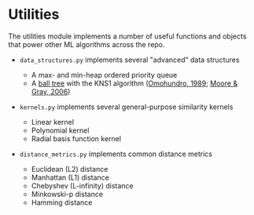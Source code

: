 # Utilities

The utilities module implements a number of useful functions and objects that
power other ML algorithms across the repo.

- `data_structures.py` implements several "advanced" data structures
    - A max- and min-heap ordered priority queue
    - A [ball tree](https://en.wikipedia.org/wiki/Ball_tree) with the KNS1 algorithm ([Omohundro, 1989](http://ftp.icsi.berkeley.edu/ftp/pub/techreports/1989/tr-89-063.pdf); [Moore & Gray, 2006](http://people.ee.duke.edu/~lcarin/liu06a.pdf))

- `kernels.py` implements several general-purpose similarity kernels
    - Linear kernel
    - Polynomial kernel
    - Radial basis function kernel

- `distance_metrics.py` implements common distance metrics
    - Euclidean (L2) distance
    - Manhattan (L1) distance
    - Chebyshev (L-infinity) distance
    - Minkowski-p distance
    - Hamming distance

